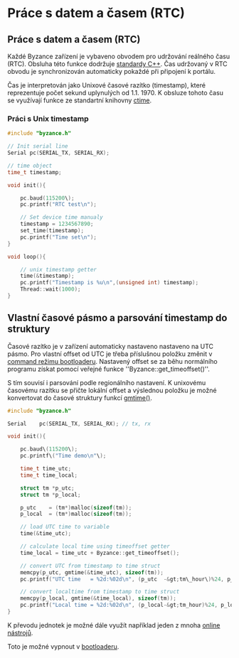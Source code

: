 # Práce s datem a časem \(RTC\)

## Práce s datem a časem \(RTC\)

Každé Byzance zařízení je vybaveno obvodem pro udržování reálného času \(RTC\). Obsluha této funkce dodržuje [standardy C++](http://www.cplusplus.com/reference/ctime/time/). Čas udržovaný v RTC obvodu je synchronizován automaticky pokaždé při připojení k portálu.

Čas je interpretován jako Unixové časové razítko \(timestamp\), které reprezentuje počet sekund uplynulých od 1.1. 1970. K obsluze tohoto času se využívají funkce ze standartní knihovny [ctime](http://www.cplusplus.com/reference/ctime/).

### Práci s Unix timestamp

```cpp
#include "byzance.h"

// Init serial line
Serial pc(SERIAL_TX, SERIAL_RX);

// time object
time_t timestamp;

void init(){

    pc.baud(115200\);
    pc.printf("RTC test\n");

    // Set device time manualy
    timestamp = 1234567890;    
    set_time(timestamp);    
    pc.printf("Time set\n");
}

void loop(){

    // unix timestamp getter
    time(&timestamp);    
    pc.printf("Timestamp is %u\n",(unsigned int) timestamp);    
    Thread::wait(1000);
}
```

## Vlastní časové pásmo a parsování timestamp do struktury

Časové razítko je v zařízení automaticky nastaveno nastaveno na UTC pásmo. Pro vlastní offset od UTC je třeba příslušnou položku změnit v [command režimu bootloaderu](https://github.com/byzance/public-documentation/tree/38b460c46404c197299c0f0a84e3402a9b74c8d7/byzance_documentation/hardware_intro/features/bootloader/command-rezim.md). Nastavený offset se za běhu normálního programu získat pomocí veřejné funkce ''Byzance::get\_timeoffset\(\)''.

S tím souvisí i parsování podle regionálního nastavení. K unixovému časovému razítku se přičte lokální offset a výslednou položku je možné konvertovat do časové struktury funkcí [gmtime\(\)](http://www.cplusplus.com/reference/ctime/gmtime/).

```cpp
#include "byzance.h"

Serial    pc(SERIAL_TX, SERIAL_RX); // tx, rx

void init(){

    pc.baud\(115200\);
    pc.printf\("Time demo\n"\);

    time_t time_utc;
    time_t time_local;

    struct tm *p_utc;
    struct tm *p_local;

    p_utc    = (tm*)malloc(sizeof(tm));
    p_local  = (tm*)malloc(sizeof(tm));

    // load UTC time to variable    
    time(&time_utc);

    // calculate local time using timeoffset getter    
    time_local = time_utc + Byzance::get_timeoffset();

    // convert UTC from timestamp to time struct    
    memcpy(p_utc, gmtime(&time_utc), sizeof(tm));    
    pc.printf("UTC time   = %2d:%02d\n", (p_utc  -&gt;tm\_hour\)%24, p_utc  -&gt;tm_min);

    // convert localtime from timestamp to time struct    
    memcpy(p_local, gmtime(&time_local), sizeof(tm));    
    pc.printf("Local time = %2d:%02d\n", (p_local-&gt;tm_hour)%24, p_local-&gt;tm_min\);
}
```

K převodu jednotek je možné dále využít například jeden z mnoha [online nástrojů](http://www.onlineconversion.com/unix_time.htm).

Toto je možné vypnout v [bootloaderu](https://github.com/byzance/public-documentation/tree/38b460c46404c197299c0f0a84e3402a9b74c8d7/byzance_documentation/hardware_intro/features/bootloader.md).

